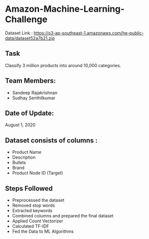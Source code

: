 # Amazon-Machine-Learning-Challenge

Dataset Link : https://s3-ap-southeast-1.amazonaws.com/he-public-data/dataset52a7b21.zip

## Task 
Classify 3 million products into around 10,000 categories.

## Team Members:

- Sandeep Rajakrishnan
- Sudhay Senthilkumar

## Date of Update:
August 1, 2020

## Dataset consists of columns :

- Product Name
- Description
- Bullets
- Brand
- Product Node ID (Target)

## Steps Followed

- Preprocessed the dataset
- Removed stop words 
- Extracted keywords 
- Combined columns and prepared the final dataset
- Applied Count Vectorizer
- Calculated TF-IDF
- Fed the Data to ML Algorithms 
